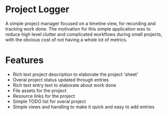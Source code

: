 # Project Logger

A simple project manager focused on a timeline view, for recording
and tracking work done. The motivation for this simple application
was to reduce high level clutter and complicated workflows during
small projects, with the obvious cost of not having a whole lot of
metrics.

# Features

- Rich text project description to elaborate the project 'sheet'
- Overal project status updated through entries
- Rich text entry text to elaborate about work done
- File assets for the project
- Resource links for the project
- Simple TODO list for overal project
- Simple views and handling to make it quick and easy to add entries

